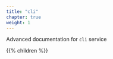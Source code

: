 ```yaml
---
title: "cli"
chapter: true
weight: 1
---
```


Advanced documentation for `cli` service 

{{% children %}}
